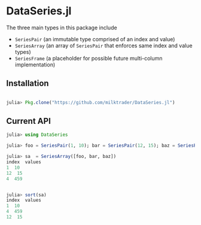 DataSeries.jl
=============

The three main types in this package include

* `SeriesPair` (an immutable type comprised of an index and value)
* `SeriesArray` (an array of `SeriesPair` that enforces same index and value types)
* `SeriesFrame` (a placeholder for possible future multi-column implementation)

## Installation

````julia

julia> Pkg.clone("https://github.com/milktrader/DataSeries.jl")
````


## Current API
````julia
julia> using DataSeries

julia> foo = SeriesPair(1, 10); bar = SeriesPair(12, 15); baz = SeriesPair(4, 459);

julia> sa  = SeriesArray([foo, bar, baz])
index  values
1  10
12  15
4  459


julia> sort(sa)
index  values
1  10
4  459
12  15

````

